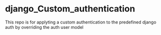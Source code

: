 # django_Custom_authentication
This repo is for applyting a custom authentication to the predefined django auth by overriding the auth user model
